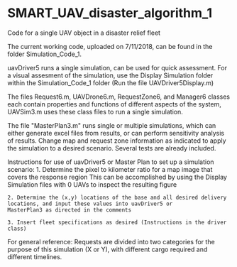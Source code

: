 # SMART_UAV_disaster_algorithm_1
Code for a single UAV object in a disaster relief fleet

The current working code, uploaded on 7/11/2018, can be found in the folder Simulation_Code_1.

uavDriver5 runs a single simulation, can be used for quick assessment. For a visual assesment of the simulation, use the Display Simulation folder within the Simulation_Code_1 folder (Run the file UAVDriver5Display.m)

The files Request6.m, UAVDrone6.m, RequestZone6, and Manager6 classes each contain properties and functions of different aspects of the system, UAVSim3.m uses these class files to run a single simulation.

The file "MasterPlan3.m" runs single or multiple simulations, which can either generate excel files from results, or can perform sensitivity analysis of results. Change map and request zone information as indicated to apply the simulation to a desired scenario. Several tests are already included.

Instructions for use of uavDriver5 or Master Plan to set up a simulation scenario:
	1. Determine the pixel to kilometer ratio for a map image that covers the response region
		This can be accomplished by using the Display Simulation files with 0 UAVs to inspect the resulting figure

	2. Determine the (x,y) locations of the base and all desired delivery locations, and input these values into uavDriver5 or 				MasterPlan3 as directed in the comments

	3. Insert fleet specifications as desired (Instructions in the driver class)


For general reference: 
	Requests are divided into two categories for the purpose of this simulation (X or Y), with different cargo required and different 	timelines.
	